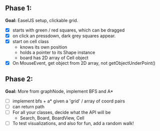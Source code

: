 ## Phase 1:
**Goal:** EaselJS setup, clickable grid.
 - [x] starts with green / red squares, which can be dragged
 - [x] on click an pressdown, dark grey squares appear.
 - [x] start on cell class
    * knows its own position
    * holds a pointer to its Shape instance
    * board has 2D array of Cell object
 - [x] On MouseEvent, get object from 2D array, not getObjectUnderPoint()

## Phase 2:
**Goal:** More from graphNode, implement BFS and A\*
- [ ] implement bfs + a* given a 'grid' /  array of coord pairs
- [ ] can return path
- [ ] For all your classes, decide what the API will be
  * Search, Board, BoardView, Cell
- [ ] To test visualizations, and also for fun, add a random walk!
